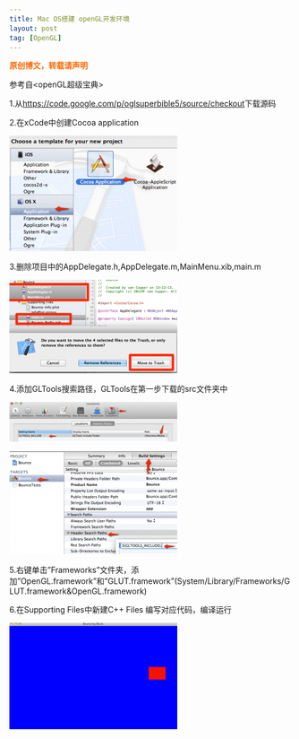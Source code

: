 ```yaml
---
title: Mac OS搭建 openGL开发环境
layout: post
tag: [OpenGL]
---
```

**<span style="color: #ff6600;">原创博文，转载请声明</span>**

参考自<openGL超级宝典>

1.从<a href="https://code.google.com/p/oglsuperbible5/source/checkout" target="_blank">https://code.google.com/p/oglsuperbible5/source/checkout</a>下载源码

2.在xCode中创建Cocoa application

![image](../images/wp-content/uploads/2013/12/01-300x206.png)

3.删除项目中的AppDelegate.h,AppDelegate.m,MainMenu.xib,main.m

![image](../images/wp-content/uploads/2013/12/02-300x167.png)

4.添加GLTools搜索路径，GLTools在第一步下载的src文件夹中

![image](../images/wp-content/uploads/2013/12/03-300x71.png)

![image](../images/wp-content/uploads/2013/12/04-300x184.png)

5.右键单击&#8221;Frameworks&#8221;文件夹，添加&#8221;OpenGL.framework&#8221;和&#8221;GLUT.framework&#8221;(System/Library/Frameworks/GLUT.framework&OpenGL.framework)

6.在Supporting Files中新建C++ Files 编写对应代码，编译运行 

![image](../images//wp-content/uploads/2013/12/05-300x190.png)


